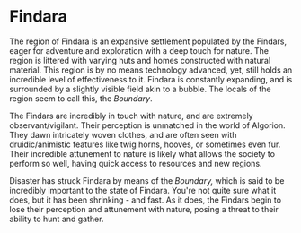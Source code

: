 # Findara
The region of Findara is an expansive settlement populated by the Findars, eager for adventure and exploration with a deep touch for nature. The region is littered with varying huts and homes constructed with natural material. This region is by no means technology advanced, yet, still holds an incredible level of effectiveness to it. Findara is constantly expanding, and is surrounded by a slightly visible field akin to a bubble. The locals of the region seem to call this, the *Boundary*.

The Findars are incredibly in touch with nature, and are extremely observant/vigilant. Their perception is unmatched in the world of Algorion. They dawn intricately woven clothes, and are often seen with druidic/animistic features like twig horns, hooves, or sometimes even fur. Their incredible attunement to nature is likely what allows the society to perform so well, having quick access to resources and new regions.

Disaster has struck Findara by means of the *Boundary,* which is said to be incredibly important to the state of Findara. You're not quite sure what it does, but it has been shrinking - and fast. As it does, the Findars begin to lose their perception and attunement with nature, posing a threat to their ability to hunt and gather.